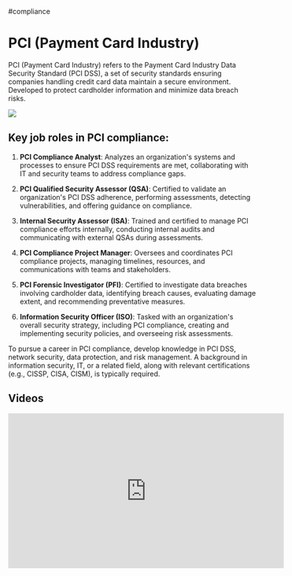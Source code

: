 #compliance
# PCI (Payment Card Industry)

PCI (Payment Card Industry) refers to the Payment Card Industry Data Security Standard (PCI DSS), a set of security standards ensuring companies handling credit card data maintain a secure environment. Developed to protect cardholder information and minimize data breach risks.

![](https://i.imgur.com/R7BMj5C.png)


## Key job roles in PCI compliance:
  
  1. **PCI Compliance Analyst**: Analyzes an organization's systems and processes to ensure PCI DSS requirements are met, collaborating with IT and security teams to address compliance gaps.
  
  2. **PCI Qualified Security Assessor (QSA)**: Certified to validate an organization's PCI DSS adherence, performing assessments, detecting vulnerabilities, and offering guidance on compliance.
  
  3. **Internal Security Assessor (ISA)**: Trained and certified to manage PCI compliance efforts internally, conducting internal audits and communicating with external QSAs during assessments.
  
  4. **PCI Compliance Project Manager**: Oversees and coordinates PCI compliance projects, managing timelines, resources, and communications with teams and stakeholders.
  
  5. **PCI Forensic Investigator (PFI)**: Certified to investigate data breaches involving cardholder data, identifying breach causes, evaluating damage extent, and recommending preventative measures.
  
  6. **Information Security Officer (ISO)**: Tasked with an organization's overall security strategy, including PCI compliance, creating and implementing security policies, and overseeing risk assessments.

To pursue a career in PCI compliance, develop knowledge in PCI DSS, network security, data protection, and risk management. A background in information security, IT, or a related field, along with relevant certifications (e.g., CISSP, CISA, CISM), is typically required.

## Videos

<iframe width="560" height="315" src="https://www.youtube.com/embed/wk1eOCwsEwg" title="YouTube video player" frameborder="0" allow="accelerometer; autoplay; clipboard-write; encrypted-media; gyroscope; picture-in-picture; web-share" allowfullscreen></iframe>

